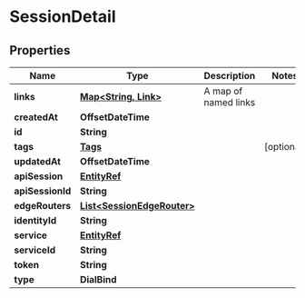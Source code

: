 

# SessionDetail


## Properties

| Name | Type | Description | Notes |
|------------ | ------------- | ------------- | -------------|
|**links** | [**Map&lt;String, Link&gt;**](Link.md) | A map of named links |  |
|**createdAt** | **OffsetDateTime** |  |  |
|**id** | **String** |  |  |
|**tags** | [**Tags**](Tags.md) |  |  [optional] |
|**updatedAt** | **OffsetDateTime** |  |  |
|**apiSession** | [**EntityRef**](EntityRef.md) |  |  |
|**apiSessionId** | **String** |  |  |
|**edgeRouters** | [**List&lt;SessionEdgeRouter&gt;**](SessionEdgeRouter.md) |  |  |
|**identityId** | **String** |  |  |
|**service** | [**EntityRef**](EntityRef.md) |  |  |
|**serviceId** | **String** |  |  |
|**token** | **String** |  |  |
|**type** | **DialBind** |  |  |



